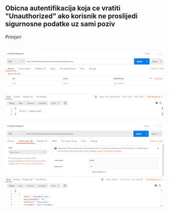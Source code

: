 ## Obicna autentifikacija koja ce vratiti "Unauthorized" ako korisnik ne proslijedi sigurnosne podatke uz sami poziv ##

###### Primjeri ######


![Get All](../readme-images/php-basic-auth1.PNG)



![Get All](../readme-images/php-basic-auth2.PNG)
